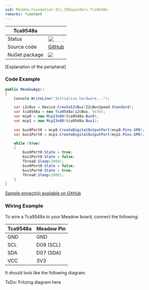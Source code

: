 ```yaml
---
uid: Meadow.Foundation.ICs.IOExpanders.Tca9548a
remarks: *content
---
```


| Tca9548a | |
|--------|--------|
| Status | <img src="https://img.shields.io/badge/Working-brightgreen" style="width: auto; height: -webkit-fill-available;" /> |
| Source code | [GitHub](https://github.com/WildernessLabs/Meadow.Foundation/tree/master/Source/Meadow.Foundation.Peripherals/ICs.IOExpanders.Tca9548a) |
| NuGet package | <a href="https://www.nuget.org/packages/Meadow.Foundation.ICs.IOExpanders.Tca9548a/" target="_blank"><img src="https://img.shields.io/nuget/v/Meadow.Foundation.ICs.IOExpanders.Tca9548a.svg?label=Meadow.Foundation.ICs.IOExpanders.Tca9548a" /></a> |

[Explanation of the peripheral]

### Code Example

```csharp
public MeadowApp()
{
    Console.WriteLine("Initialize hardware...");

    var i2cBus = Device.CreateI2cBus(I2cBusSpeed.Standard);
    var tca9548a = new Tca9548a(i2cBus, 0x70);
    var mcp0 = new Mcp23x08(tca9548a.Bus0);
    var mcp1 = new Mcp23x08(tca9548a.Bus1);
  
    var bus0Port0 = mcp0.CreateDigitalOutputPort(mcp0.Pins.GP0);
    var bus1Port0 = mcp1.CreateDigitalOutputPort(mcp1.Pins.GP0);

    while (true)
    {
        bus0Port0.State = true;
        bus1Port0.State = false;
        Thread.Sleep(1000);
        bus0Port0.State = false;
        bus1Port0.State = true;
        Thread.Sleep(1000);
    }
}

```

[Sample project(s) available on GitHub](https://github.com/WildernessLabs/Meadow.Foundation/tree/master/Source/Meadow.Foundation.Peripherals/ICs.IOExpanders.Tca9548a/Samples/ICs.IOExpanders.Tca9548a_Sample)

### Wiring Example

To wire a Tca9548a to your Meadow board, connect the following:

| Tca9548a | Meadow Pin  |
|----------|-------------|
| GND      | GND         |
| SCL      | D08 (SCL)   |
| SDA      | D07 (SDA)   |
| VCC      | 3V3         |

It should look like the following diagram:

ToDo: Fritzing diagram here





